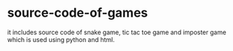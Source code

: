 # source-code-of-games
it includes source code of snake game, tic tac toe game and imposter game which is used using python and html.
